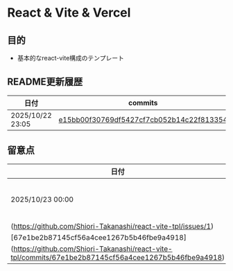 # React & Vite & Vercel

## 目的
- 基本的なreact-vite構成のテンプレート

## README更新履歴

|日付|commits|
|------|------|
|2025/10/22 23:05|[e15bb00f30769df5427cf7cb052b14c22f813354](../../commits/e15bb00f30769df5427cf7cb052b14c22f813354)|


## 留意点
|日付|要旨|issues|commits|
|------|------|------|------|
|2025/10/23 00:00|packageについては解消済み
|(https://github.com/Shiori-Takanashi/react-vite-tpl/issues/1)
|[67e1be2b87145cf56a4cee1267b5b46fbe9a4918]
(https://github.com/Shiori-Takanashi/react-vite-tpl/commits/67e1be2b87145cf56a4cee1267b5b46fbe9a4918)|
